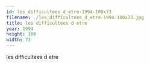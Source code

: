 ```yaml
---
id: les_difficultees_d_etre-1994-100x73
filename: ./les_difficultees_d_etre-1994-100x73.jpg
title: les difficultees d etre
year: 1994
height: 100
width: 73
---
```


les difficultees d etre
